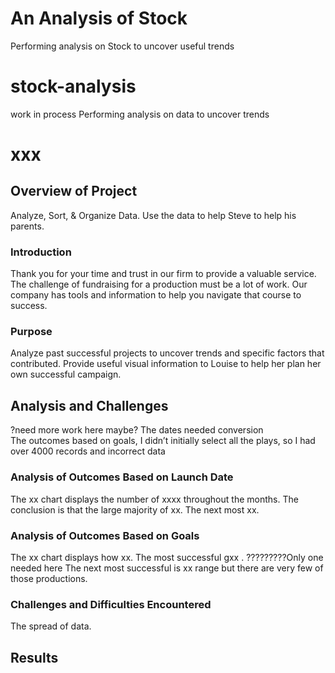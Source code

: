  # An Analysis of Stock
Performing analysis on Stock to uncover useful trends
# stock-analysis
work in process Performing analysis on              data to uncover trends
# xxx
## Overview of Project
Analyze, Sort, & Organize              Data.  Use the data to help Steve to help his parents.  
### Introduction
Thank you for your time and trust in our firm to provide a valuable service.  The challenge of fundraising for a production must be a lot of work.   Our company has tools and information to help you navigate that course to success.   
### Purpose
Analyze past successful projects to uncover trends and specific factors that contributed.  Provide useful visual information to Louise to help her plan her own successful campaign.  
## Analysis and Challenges
?need more work here maybe?    The dates needed conversion  
The outcomes based on goals, I didn’t initially select all the plays, so I  had over 4000 records and incorrect data  
### Analysis of Outcomes Based on Launch Date
The xx chart displays the number of xxxx throughout the months.  The conclusion is that the large majority of xx.  The next most xx.   
### Analysis of Outcomes Based on Goals
The xx chart displays how xx. The most successful gxx .  ?????????Only one needed here The next most successful is xx range but there are very few of those productions.      
### Challenges and Difficulties Encountered
The spread of data. 
## Results
